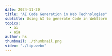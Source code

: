 ```yaml
---
date: 2024-11-20
title: "AI Code Generation in Web Technologies"
subtitle: Using AI to generate Code in WebStorm
topics:
  - ai
  - aia
author: hs
thumbnail: ./thumbnail.png
video: "./tip.webm"
---
```

